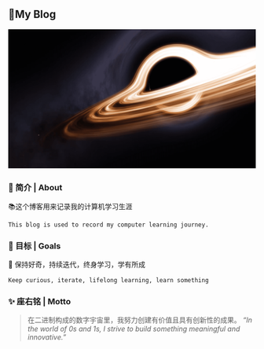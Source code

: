 ## 🌌My Blog
 
 ![](/img/wallhaven.png)
 
 ### 📝 简介 | About
 
 📚这个博客用来记录我的计算机学习生涯
 
    This blog is used to record my computer learning journey.
 
### 🎯 目标 | Goals 
 
 🌱 保持好奇，持续迭代，终身学习，学有所成

    Keep curious, iterate, lifelong learning, learn something
 
### ✨ 座右铭 | Motto  
> 在二进制构成的数字宇宙里，我努力创建有价值且具有创新性的成果。
> *“In the world of 0s and 1s, I strive to build something meaningful and innovative.”*
